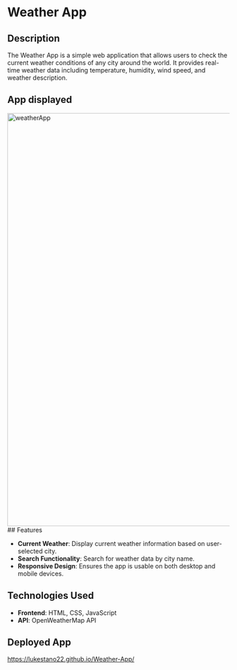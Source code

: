 # Weather App

## Description

The Weather App is a simple web application that allows users to check the current weather conditions of any city around the world. 
It provides real-time weather data including temperature, humidity, wind speed, and weather description.

## App displayed 

<img width="937" alt="weatherApp" src="https://github.com/lukestano22/Weather-App/assets/147096339/9c702b15-90db-4170-975d-81c297295ae8">
## Features

- **Current Weather**: Display current weather information based on user-selected city.
- **Search Functionality**: Search for weather data by city name.
- **Responsive Design**: Ensures the app is usable on both desktop and mobile devices.

## Technologies Used

- **Frontend**: HTML, CSS, JavaScript
- **API**: OpenWeatherMap API

## Deployed App
https://lukestano22.github.io/Weather-App/

